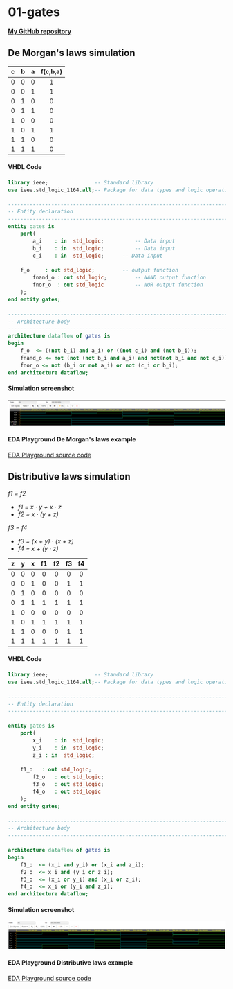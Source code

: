 # 01-gates
[**My GitHub repository**](https://github.com/xhruby28/Digital-electronics-1)

## De Morgan's laws simulation
| **c** | **b** |**a** | **f(c,b,a)** |
| :-: | :-: | :-: | :-: |
| 0 | 0 | 0 | 1 |
| 0 | 0 | 1 | 1 |
| 0 | 1 | 0 | 0 |
| 0 | 1 | 1 | 0 |
| 1 | 0 | 0 | 0 |
| 1 | 0 | 1 | 1 |
| 1 | 1 | 0 | 0 |
| 1 | 1 | 1 | 0 |

#### VHDL Code

```vhdl
library ieee;               -- Standard library
use ieee.std_logic_1164.all;-- Package for data types and logic operations

------------------------------------------------------------------------
-- Entity declaration
------------------------------------------------------------------------
entity gates is
    port(
        a_i    : in  std_logic;          -- Data input
        b_i    : in  std_logic;          -- Data input
        c_i    : in  std_logic;		 -- Data input
        
	f_o     : out std_logic;         -- output function
        fnand_o : out std_logic;         -- NAND output function
        fnor_o  : out std_logic          -- NOR output function
    );
end entity gates;

------------------------------------------------------------------------
-- Architecture body
------------------------------------------------------------------------
architecture dataflow of gates is
begin
    f_o  <= ((not b_i) and a_i) or ((not c_i) and (not b_i));
    fnand_o <= not (not (not b_i and a_i) and not(not b_i and not c_i));
    fnor_o <= not (b_i or not a_i) or not (c_i or b_i);
end architecture dataflow;
```

#### Simulation screenshot
![Simulation De Morgan's law](Images/DeMorgansLaws.PNG)

#### EDA Playground De Morgan's laws example 
[EDA Playground source code](https://www.edaplayground.com/x/7Xvg)


## Distributive laws simulation
*f1 = f2*
- *f1 = x · y + x · z*
- *f2 = x · (y + z)*

*f3 = f4*
- *f3 = (x + y) · (x + z)*
- *f4 = x + (y · z)*


| **z** | **y** |**x** | **f1** | **f2** | **f3** | **f4** |
| :-: | :-: | :-: | :-: | :-: | :-: | :-: |
| 0 | 0 | 0 | 0 | 0 | 0 | 0 |
| 0 | 0 | 1 | 0 | 0 | 1 | 1 |
| 0 | 1 | 0 | 0 | 0 | 0 | 0 |
| 0 | 1 | 1 | 1 | 1 | 1 | 1 |
| 1 | 0 | 0 | 0 | 0 | 0 | 0 |
| 1 | 0 | 1 | 1 | 1 | 1 | 1 |
| 1 | 1 | 0 | 0 | 0 | 1 | 1 |
| 1 | 1 | 1 | 1 | 1 | 1 | 1 |

#### VHDL Code

```vhdl
library ieee;               -- Standard library
use ieee.std_logic_1164.all;-- Package for data types and logic operations

------------------------------------------------------------------------
-- Entity declaration
------------------------------------------------------------------------

entity gates is
    port(
        x_i    : in  std_logic;
        y_i    : in  std_logic;
        z_i	: in  std_logic;
        
	f1_o   : out std_logic;
        f2_o   : out std_logic;
        f3_o   : out std_logic;
        f4_o   : out std_logic
    );
end entity gates;

------------------------------------------------------------------------
-- Architecture body
------------------------------------------------------------------------

architecture dataflow of gates is
begin
    f1_o  <= (x_i and y_i) or (x_i and z_i);
    f2_o  <= x_i and (y_i or z_i);
    f3_o  <= (x_i or y_i) and (x_i or z_i);
    f4_o  <= x_i or (y_i and z_i);
end architecture dataflow;
```

#### Simulation screenshot
![Simulation Distributive laws](Images/DistributiveLaws.PNG)

#### EDA Playground Distributive laws example 
[EDA Playground source code](https://www.edaplayground.com/x/mh49)
